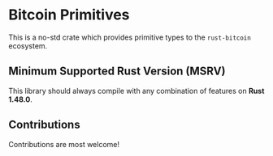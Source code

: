 # Bitcoin Primitives

This is a no-std crate which provides primitive types to the `rust-bitcoin` ecosystem.

## Minimum Supported Rust Version (MSRV)

This library should always compile with any combination of features on **Rust 1.48.0**.

## Contributions

Contributions are most welcome!
